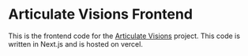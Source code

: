 # Articulate Visions Frontend

This is the frontend code for the [Articulate Visions](https://github.com/Jackles1234/Articulate-Visions) project. 
This code is written in Next.js and is hosted on vercel. 
